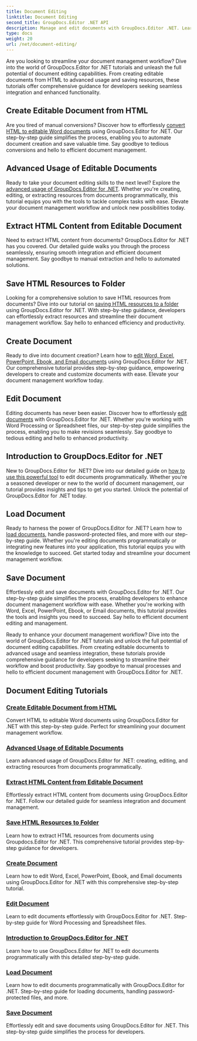 ```yaml
---
title: Document Editing
linktitle: Document Editing
second_title: GroupDocs.Editor .NET API
description: Manage and edit documents with GroupDocs.Editor .NET. Learn how to create, edit, and save documents with ease. Enhance your document management workflow today!
type: docs
weight: 20
url: /net/document-editing/
---
```


Are you looking to streamline your document management workflow? Dive into the world of GroupDocs.Editor for .NET tutorials and unleash the full potential of document editing capabilities. From creating editable documents from HTML to advanced usage and saving resources, these tutorials offer comprehensive guidance for developers seeking seamless integration and enhanced functionality.

## Create Editable Document from HTML

Are you tired of manual conversions? Discover how to effortlessly [convert HTML to editable Word documents](./create-editable-document-from-html/) using GroupDocs.Editor for .NET. Our step-by-step guide simplifies the process, enabling you to automate document creation and save valuable time. Say goodbye to tedious conversions and hello to efficient document management.

## Advanced Usage of Editable Documents

Ready to take your document editing skills to the next level? Explore the [advanced usage of GroupDocs.Editor for .NET](./advanced-usage-of-editable-documents/). Whether you're creating, editing, or extracting resources from documents programmatically, this tutorial equips you with the tools to tackle complex tasks with ease. Elevate your document management workflow and unlock new possibilities today.

## Extract HTML Content from Editable Document

Need to extract HTML content from documents? GroupDocs.Editor for .NET has you covered. Our detailed guide walks you through the process seamlessly, ensuring smooth integration and efficient document management. Say goodbye to manual extraction and hello to automated solutions.

## Save HTML Resources to Folder

Looking for a comprehensive solution to save HTML resources from documents? Dive into our tutorial on [saving HTML resources to a folder](./save-html-resources-to-folder/) using GroupDocs.Editor for .NET. With step-by-step guidance, developers can effortlessly extract resources and streamline their document management workflow. Say hello to enhanced efficiency and productivity.

## Create Document

Ready to dive into document creation? Learn how to [edit Word, Excel, PowerPoint, Ebook, and Email documents](./create-document/) using GroupDocs.Editor for .NET. Our comprehensive tutorial provides step-by-step guidance, empowering developers to create and customize documents with ease. Elevate your document management workflow today.

## Edit Document

Editing documents has never been easier. Discover how to effortlessly [edit documents](./edit-document/) with GroupDocs.Editor for .NET. Whether you're working with Word Processing or Spreadsheet files, our step-by-step guide simplifies the process, enabling you to make revisions seamlessly. Say goodbye to tedious editing and hello to enhanced productivity.

## Introduction to GroupDocs.Editor for .NET

New to GroupDocs.Editor for .NET? Dive into our detailed guide on [how to use this powerful tool](./introduction-groupdocs-editor/) to edit documents programmatically. Whether you're a seasoned developer or new to the world of document management, our tutorial provides insights and tips to get you started. Unlock the potential of GroupDocs.Editor for .NET today.

## Load Document

Ready to harness the power of GroupDocs.Editor for .NET? Learn how to [load documents](./load-document/), handle password-protected files, and more with our step-by-step guide. Whether you're editing documents programmatically or integrating new features into your application, this tutorial equips you with the knowledge to succeed. Get started today and streamline your document management workflow.

## Save Document

Effortlessly edit and save documents with GroupDocs.Editor for .NET. Our step-by-step guide simplifies the process, enabling developers to enhance document management workflow with ease. Whether you're working with Word, Excel, PowerPoint, Ebook, or Email documents, this tutorial provides the tools and insights you need to succeed. Say hello to efficient document editing and management.

Ready to enhance your document management workflow? Dive into the world of GroupDocs.Editor for .NET tutorials and unlock the full potential of document editing capabilities. From creating editable documents to advanced usage and seamless integration, these tutorials provide comprehensive guidance for developers seeking to streamline their workflow and boost productivity. Say goodbye to manual processes and hello to efficient document management with GroupDocs.Editor for .NET. 
## Document Editing Tutorials
### [Create Editable Document from HTML](./create-editable-document-from-html/)
Convert HTML to editable Word documents using GroupDocs.Editor for .NET with this step-by-step guide. Perfect for streamlining your document management workflow.
### [Advanced Usage of Editable Documents](./advanced-usage-of-editable-documents/)
Learn advanced usage of GroupDocs.Editor for .NET: creating, editing, and extracting resources from documents programmatically.
### [Extract HTML Content from Editable Document](./extract-html-content-from-editable-document/)
Effortlessly extract HTML content from documents using GroupDocs.Editor for .NET. Follow our detailed guide for seamless integration and document management.
### [Save HTML Resources to Folder](./save-html-resources-to-folder/)
Learn how to extract HTML resources from documents using Groupdocs.Editor for .NET. This comprehensive tutorial provides step-by-step guidance for developers.
### [Create Document](./create-document/)
Learn how to edit Word, Excel, PowerPoint, Ebook, and Email documents using GroupDocs.Editor for .NET with this comprehensive step-by-step tutorial.
### [Edit Document](./edit-document/)
Learn to edit documents effortlessly with GroupDocs.Editor for .NET. Step-by-step guide for Word Processing and Spreadsheet files.
### [Introduction to GroupDocs.Editor for .NET](./introduction-groupdocs-editor/)
Learn how to use GroupDocs.Editor for .NET to edit documents programmatically with this detailed step-by-step guide.
### [Load Document](./load-document/)
Learn how to edit documents programmatically with GroupDocs.Editor for .NET. Step-by-step guide for loading documents, handling password-protected files, and more.
### [Save Document](./save-document/)
Effortlessly edit and save documents using GroupDocs.Editor for .NET. This step-by-step guide simplifies the process for developers.